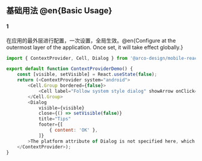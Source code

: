 ## 基础用法 @en{Basic Usage}

#### 1

在应用的最外层进行配置，一次设置，全局生效。@en{Configure at the outermost layer of the application. Once set, it will take effect globally.}

```js
import { ContextProvider, Cell, Dialog } from '@arco-design/mobile-react';

export default function ContextProviderDemo() {
    const [visible, setVisible] = React.useState(false);
    return (<ContextProvider system="android">
        <Cell.Group bordered={false}>
            <Cell label="Follow system style dialog" showArrow onClick={() => setVisible(true)} />
        </Cell.Group>
        <Dialog
            visible={visible}
            close={() => setVisible(false)}
            title="Tips"
            footer={[
                { content: 'OK' },
            ]}
        >The platform attribute of Dialog is not specified here, which should follow the current system value, but system="android" is specified by wrapping ContextProvider, so what you see here must be an Android-style dialog</Dialog>
    </ContextProvider>);
}
```

